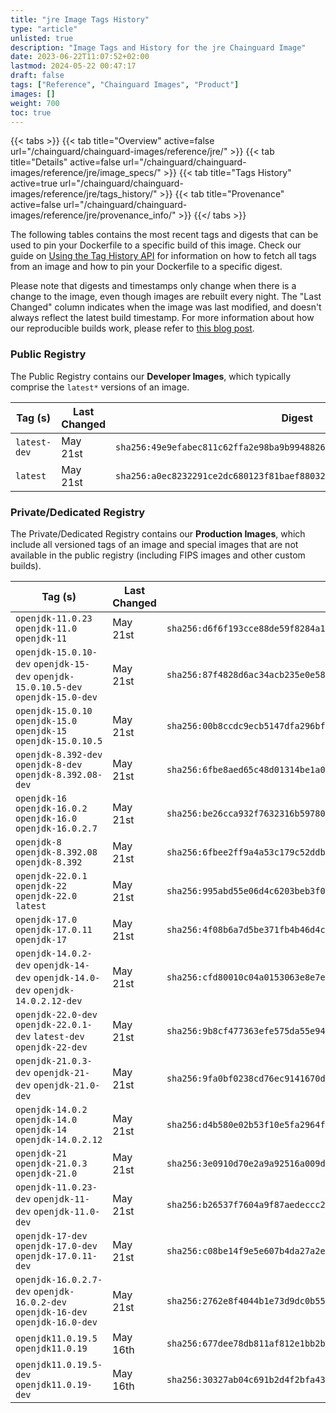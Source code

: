 ```yaml
---
title: "jre Image Tags History"
type: "article"
unlisted: true
description: "Image Tags and History for the jre Chainguard Image"
date: 2023-06-22T11:07:52+02:00
lastmod: 2024-05-22 00:47:17
draft: false
tags: ["Reference", "Chainguard Images", "Product"]
images: []
weight: 700
toc: true
---
```


{{< tabs >}}
{{< tab title="Overview" active=false url="/chainguard/chainguard-images/reference/jre/" >}}
{{< tab title="Details" active=false url="/chainguard/chainguard-images/reference/jre/image_specs/" >}}
{{< tab title="Tags History" active=true url="/chainguard/chainguard-images/reference/jre/tags_history/" >}}
{{< tab title="Provenance" active=false url="/chainguard/chainguard-images/reference/jre/provenance_info/" >}}
{{</ tabs >}}

The following tables contains the most recent tags and digests that can be used to pin your Dockerfile to a specific build of this image. Check our guide on [Using the Tag History API](/chainguard/chainguard-images/using-the-tag-history-api/) for information on how to fetch all tags from an image and how to pin your Dockerfile to a specific digest.

Please note that digests and timestamps only change when there is a change to the image, even though images are rebuilt every night. The "Last Changed" column indicates when the image was last modified, and doesn't always reflect the latest build timestamp. For more information about how our reproducible builds work, please refer to [this blog post](https://www.chainguard.dev/unchained/reproducing-chainguards-reproducible-image-builds).

### Public Registry
The Public Registry contains our **Developer Images**, which typically comprise the `latest*` versions of an image.

| Tag (s)       | Last Changed | Digest                                                                    |
|---------------|--------------|---------------------------------------------------------------------------|
|  `latest-dev` | May 21st     | `sha256:49e9efabec811c62ffa2e98ba9b9948826122bbf49c9f88de29836e24d2fdcfa` |
|  `latest`     | May 21st     | `sha256:a0ec8232291ce2dc680123f81baef88032f6f5b66a3daa12e5e1417aa5a7087b` |


### Private/Dedicated Registry
The Private/Dedicated Registry contains our **Production Images**, which include all versioned tags of an image and special images that are not available in the public registry (including FIPS images and other custom builds).

| Tag (s)                                                                            | Last Changed | Digest                                                                    |
|------------------------------------------------------------------------------------|--------------|---------------------------------------------------------------------------|
|  `openjdk-11.0.23` `openjdk-11.0` `openjdk-11`                                     | May 21st     | `sha256:d6f6f193cce88de59f8284a1c4d1790b966a2f49c99bc062aad739a3af2d6251` |
|  `openjdk-15.0.10-dev` `openjdk-15-dev` `openjdk-15.0.10.5-dev` `openjdk-15.0-dev` | May 21st     | `sha256:87f4828d6ac34acb235e0e589ead8f811103cdb5c7de65548749dbdb1e7988c1` |
|  `openjdk-15.0.10` `openjdk-15.0` `openjdk-15` `openjdk-15.0.10.5`                 | May 21st     | `sha256:00b8ccdc9ecb5147dfa296bfb8d442cde2d9619cc7a5fa8a064e339cd9f3b59d` |
|  `openjdk-8.392-dev` `openjdk-8-dev` `openjdk-8.392.08-dev`                        | May 21st     | `sha256:6fbe8aed65c48d01314be1a02471b34bf62cbc9e1c679ce33c07d60deecd9bca` |
|  `openjdk-16` `openjdk-16.0.2` `openjdk-16.0` `openjdk-16.0.2.7`                   | May 21st     | `sha256:be26cca932f7632316b59780265efb475dc209c4eef78866943236bf01c92c9f` |
|  `openjdk-8` `openjdk-8.392.08` `openjdk-8.392`                                    | May 21st     | `sha256:6fbee2ff9a4a53c179c52ddb903221cea761e0d8be1d508cce0ac8faa238b255` |
|  `openjdk-22.0.1` `openjdk-22` `openjdk-22.0` `latest`                             | May 21st     | `sha256:995abd55e06d4c6203beb3f0a2e03c4245bcb96400f460c3e5c52a12bf0cb07a` |
|  `openjdk-17.0` `openjdk-17.0.11` `openjdk-17`                                     | May 21st     | `sha256:4f08b6a7d5be371fb4b46d4c70ac59e95c874caef2fe692301e97bc7c562afe7` |
|  `openjdk-14.0.2-dev` `openjdk-14-dev` `openjdk-14.0-dev` `openjdk-14.0.2.12-dev`  | May 21st     | `sha256:cfd80010c04a0153063e8e7eefd18e91e8caf94f2d7c46632a302e81a6aae589` |
|  `openjdk-22.0-dev` `openjdk-22.0.1-dev` `latest-dev` `openjdk-22-dev`             | May 21st     | `sha256:9b8cf477363efe575da55e94f87a1bb68a2151ec019b6c2604564d81b982e32b` |
|  `openjdk-21.0.3-dev` `openjdk-21-dev` `openjdk-21.0-dev`                          | May 21st     | `sha256:9fa0bf0238cd76ec9141670db1282359651db7dc67ece6e36a1a41bb2190e356` |
|  `openjdk-14.0.2` `openjdk-14.0` `openjdk-14` `openjdk-14.0.2.12`                  | May 21st     | `sha256:d4b580e02b53f10e5fa2964fd72e3cb560e6fe6facd44379d2b715f25f0b0286` |
|  `openjdk-21` `openjdk-21.0.3` `openjdk-21.0`                                      | May 21st     | `sha256:3e0910d70e2a9a92516a009dce2eea5a1854ae697a3c1d1c53b43023ff0aff7a` |
|  `openjdk-11.0.23-dev` `openjdk-11-dev` `openjdk-11.0-dev`                         | May 21st     | `sha256:b26537f7604a9f87aedeccc2ad07ae103d96796bf60f292706fa28cd3ab91d4c` |
|  `openjdk-17-dev` `openjdk-17.0-dev` `openjdk-17.0.11-dev`                         | May 21st     | `sha256:c08be14f9e5e607b4da27a2ebf782228be9bbf7904445b6d539cd382aa054f73` |
|  `openjdk-16.0.2.7-dev` `openjdk-16.0.2-dev` `openjdk-16-dev` `openjdk-16.0-dev`   | May 21st     | `sha256:2762e8f4044b1e73d9dc0b55c875fdd75ca531fe042b7a0abae78742e0e0c158` |
|  `openjdk11.0.19.5` `openjdk11.0.19`                                               | May 16th     | `sha256:677dee78db811af812e1bb2bd33c1f247a5a4e0418169c194d965fc618768bba` |
|  `openjdk11.0.19.5-dev` `openjdk11.0.19-dev`                                       | May 16th     | `sha256:30327ab04c691b2d4f2bfa4391531384ea89b4e204cc65b90eee78a5cbc83156` |

